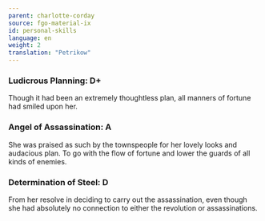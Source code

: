 ```yaml
---
parent: charlotte-corday
source: fgo-material-ix
id: personal-skills
language: en
weight: 2
translation: "Petrikow"
---
```


### Ludicrous Planning: D+

Though it had been an extremely thoughtless plan, all manners of fortune had smiled upon her.

### Angel of Assassination: A

She was praised as such by the townspeople for her lovely looks and audacious plan.
To go with the flow of fortune and lower the guards of all kinds of enemies.

### Determination of Steel: D

From her resolve in deciding to carry out the assassination, even though she had absolutely no connection to either the revolution or assassinations.
